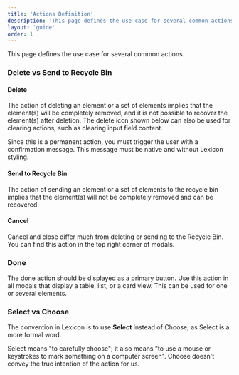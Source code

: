 ```yaml
---
title: 'Actions Definition'
description: 'This page defines the use case for several common actions.'
layout: 'guide'
order: 1
---
```


<div class="page-description">This page defines the use case for several common actions.</div>

### Delete vs Send to Recycle Bin

#### Delete

The action of deleting an element or a set of elements implies that the element(s) will be completely removed, and it is not possible to recover the element(s) after deletion. The delete icon shown below can also be used for clearing actions, such as clearing input field content.

Since this is a permanent action, you must trigger the user with a confirmation message. This message must be native and without Lexicon styling.

<!--
<div class="row">
	<div class="dodont col-lg">
        <img class="do" src="/images/lexicon/Delete.jpg" alt="delete icon">
		<p class="do">Do</p>
	</div>
	<div class="dodont col-lg">
		<img class="dont" src="/images/lexicon/Trash.jpg" alt="trash icon">
		<p class="dont">Don't</p>
	</div>
		<div class="dodont col-lg">
		<img class="dont" src="/images/lexicon/Cancel.jpg" alt="cancel icon">
		<p class="dont">Don't</p>
	</div>
</div> -->

#### Send to Recycle Bin

The action of sending an element or a set of elements to the recycle bin implies that the element(s) will not be completely removed and can be recovered.

<!--
<div class="row">
	<div class="dodont col-lg">
        <img class="do" src="/images/lexicon/Trash.jpg" alt="trash icon">
		<p class="do">Do</p>
	</div>
	<div class="dodont col-lg">
		<img class="dont" src="/images/lexicon/Delete.jpg" alt="delete icon">
		<p class="dont">Don't</p>
	</div>
		<div class="dodont col-lg">
		<img class="dont" src="/images/lexicon/Cancel.jpg" alt="cancel icon">
		<p class="dont">Don't</p>
	</div>
</div> -->

#### Cancel

Cancel and close differ much from deleting or sending to the Recycle Bin. You can find this action in the top right corner of modals.

<!--
<div class="row">
	<div class="dodont col-lg">
        <img class="do" src="/images/lexicon/Cancel.jpg" alt="cancel icon">
		<p class="do">Do</p>
	</div>
	<div class="dodont col-lg">
		<img class="dont" src="/images/lexicon/Delete.jpg" alt="delete icon">
		<p class="dont">Don't</p>
	</div>
		<div class="dodont col-lg">
		<img class="dont" src="/images/lexicon/Trash.jpg" alt="trash icon">
		<p class="dont">Don't</p>
	</div>
</div>
 -->

### Done

The done action should be displayed as a primary button. Use this action in all modals that display a table, list, or a card view. This can be used for one or several elements.

<!--
<div class="row">
	<div class="dodont col-lg">
		<img class="do" src="/images/lexicon/FormButtonPrimaryTextDo.jpg" alt="Primary button with text Done">
		<p class="do">Do</p>
	</div>
	<div class="dodont col-lg">
		<img class="dont" src="/images/lexicon/FormButtonPrimaryTextDont.jpg" alt="Primary button with text Ok">
		<p class="dont">Don't</p>
	</div>
</div> -->

### Select vs Choose

The convention in Lexicon is to use **Select** instead of Choose, as Select is a more formal word.

Select means "to carefully choose"; it also means "to use a mouse or keystrokes to mark something on a computer screen". Choose doesn't convey the true intention of the action for us.

<!--
<div class="row">
	<div class="dodont col-lg">
		<img class="do" src="/images/lexicon/ActionsSelectDo.jpg" alt="Secondary button with text Select">
		<p class="do">Do</p>
	</div>
	<div class="dodont col-lg">
		<img class="dont" src="/images/lexicon/ActionsSelectDont.jpg" alt="Secondary button with text Choose">
		<p class="dont">Don't</p>
	</div>
</div> -->
